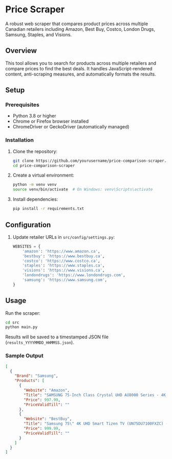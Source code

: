 # Price Scraper

A robust web scraper that compares product prices across multiple Canadian retailers including Amazon, Best Buy, Costco, London Drugs, Samsung, Staples, and Visions.

## Overview

This tool allows you to search for products across multiple retailers and compare prices to find the best deals. It handles JavaScript-rendered content, anti-scraping measures, and automatically formats the results.

## Setup

### Prerequisites

- Python 3.8 or higher
- Chrome or Firefox browser installed
- ChromeDriver or GeckoDriver (automatically managed)

### Installation

1. Clone the repository:
   ```bash
   git clone https://github.com/yourusername/price-comparison-scraper.git
   cd price-comparison-scraper
   ```

2. Create a virtual environment:
   ```bash
   python -m venv venv
   source venv/bin/activate  # On Windows: venv\Scripts\activate
   ```

3. Install dependencies:
   ```bash
   pip install -r requirements.txt
   ```

## Configuration

1. Update retailer URLs in `src/config/settings.py`:
   ```python
   WEBSITES = {
       'amazon': 'https://www.amazon.ca',
       'bestbuy': 'https://www.bestbuy.ca',
       'costco': 'https://www.costco.ca',
       'staples': 'https://www.staples.ca',
       'visions': 'https://www.visions.ca',
       'londondrugs': 'https://www.londondrugs.com',
       'samsung': 'https://www.samsung.com',
   }
   ```

## Usage

Run the scraper:
```bash
cd src
python main.py
```

Results will be saved to a timestamped JSON file (`results_YYYYMMDD_HHMMSS.json`).

### Sample Output

```json
[
  {
    "Brand": "Samsung",
    "Products": [
      {
        "Website": "Amazon",
        "Title": "SAMSUNG 75-Inch Class Crystal UHD AU8000 Series - 4K UHD HDR Smart TV",
        "Price": 997.99,
        "PriceValidTill": ""
      },
      {
        "Website": "BestBuy",
        "Title": "Samsung 75\" 4K UHD Smart Tizen TV (UN75DU7100FXZC) - 2023",
        "Price": 999.99,
        "PriceValidTill": ""
      }
    ]
  }
]
```
